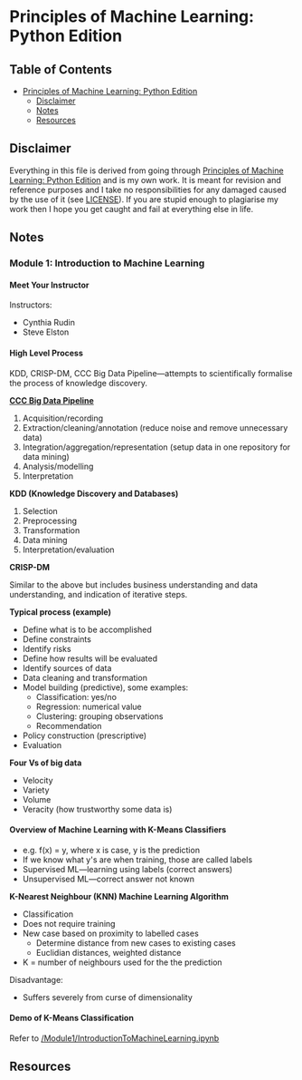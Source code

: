 # Principles of Machine Learning: Python Edition

## Table of Contents

* [Principles of Machine Learning: Python Edition](#principles-of-machine-learning:-python-edition)
  * [Disclaimer](#disclaimer)
  * [Notes](#notes)
  * [Resources](#resources)

## Disclaimer

Everything in this file is derived from going through [Principles of Machine Learning: Python Edition](https://www.edx.org/course/principles-of-machine-learning-python-edition) and is my own work. It is meant for revision and reference purposes and I take no responsibilities for any damaged caused by the use of it (see [LICENSE](https://github.com/honmanyau/study-notes/blob/master/LICENSE.md)). If you are stupid enough to plagiarise my work then I hope you get caught and fail at everything else in life.

## Notes

### Module 1: Introduction to Machine Learning

#### Meet Your Instructor

Instructors:
* Cynthia Rudin
* Steve Elston

#### High Level Process

KDD, CRISP-DM, CCC Big Data Pipeline—attempts to scientifically formalise the process of knowledge discovery.

**[CCC Big Data Pipeline](https://cra.org/ccc/wp-content/uploads/sites/2/2015/05/bigdatawhitepaper.pdf)**

1. Acquisition/recording
2. Extraction/cleaning/annotation (reduce noise and remove unnecessary data)
3. Integration/aggregation/representation (setup data in one repository for data mining)
4. Analysis/modelling
5. Interpretation

**KDD (Knowledge Discovery and Databases)**
1. Selection
2. Preprocessing
3. Transformation
4. Data mining
5. Interpretation/evaluation

**CRISP-DM**

Similar to the above but includes business understanding and data understanding, and indication of iterative steps.

**Typical process (example)**

* Define what is to be accomplished
* Define constraints
* Identify risks
* Define how results will be evaluated
* Identify sources of data
* Data cleaning and transformation
* Model building (predictive), some examples:
  * Classification: yes/no
  * Regression: numerical value
  * Clustering: grouping observations
  * Recommendation
* Policy construction (prescriptive)
* Evaluation

**Four Vs of big data**
* Velocity
* Variety
* Volume
* Veracity (how trustworthy some data is)

#### Overview of Machine Learning with K-Means Classifiers

* e.g. f(x) = y, where x is case, y is the prediction
* If we know what y's are when training, those are called labels
* Supervised ML—learning using labels (correct answers)
* Unsupervised ML—correct answer not known

**K-Nearest Neighbour (KNN) Machine Learning Algorithm**

* Classification
* Does not require training
* New case based on proximity to labelled cases
  * Determine distance from new cases to existing cases
  * Euclidian distances, weighted distance
* K = number of neighbours used for the the prediction

Disadvantage:
* Suffers severely from curse of dimensionality

#### Demo of K-Means Classification

Refer to [/Module1/IntroductionToMachineLearning.ipynb](https://pomlpython-honmanyau.notebooks.azure.com/nb/notebooks/Module1/IntroductionToMachineLearning.ipynb)

## Resources
